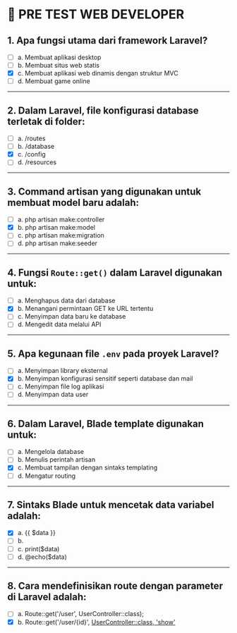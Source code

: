 # 🧭 PRE TEST WEB DEVELOPER


## 1. Apa fungsi utama dari framework Laravel?
- [ ] a. Membuat aplikasi desktop  
- [ ] b. Membuat situs web statis  
- [x] c. Membuat aplikasi web dinamis dengan struktur MVC  
- [ ] d. Membuat game online  

---

## 2. Dalam Laravel, file konfigurasi database terletak di folder:
- [ ] a. /routes  
- [ ] b. /database  
- [x] c. /config  
- [ ] d. /resources  

---

## 3. Command artisan yang digunakan untuk membuat model baru adalah:
- [ ] a. php artisan make:controller  
- [x] b. php artisan make:model  
- [ ] c. php artisan make:migration  
- [ ] d. php artisan make:seeder  

---

## 4. Fungsi `Route::get()` dalam Laravel digunakan untuk:
- [ ] a. Menghapus data dari database  
- [x] b. Menangani permintaan GET ke URL tertentu  
- [ ] c. Menyimpan data baru ke database  
- [ ] d. Mengedit data melalui API  

---

## 5. Apa kegunaan file `.env` pada proyek Laravel?
- [ ] a. Menyimpan library eksternal  
- [x] b. Menyimpan konfigurasi sensitif seperti database dan mail  
- [ ] c. Menyimpan file log aplikasi  
- [ ] d. Menyimpan data user  

---

## 6. Dalam Laravel, Blade template digunakan untuk:
- [ ] a. Mengelola database  
- [ ] b. Menulis perintah artisan  
- [x] c. Membuat tampilan dengan sintaks templating  
- [ ] d. Mengatur routing  

---

## 7. Sintaks Blade untuk mencetak data variabel adalah:
- [x] a. {{ $data }}  
- [ ] b. <?php echo $data ?>  
- [ ] c. print($data)  
- [ ] d. @echo($data)  

---

## 8. Cara mendefinisikan route dengan parameter di Laravel adalah:
- [ ] a. Route::get('/user', UserController::class);  
- [x] b. Route::get('/user/{id}', [UserController::class, 'show']()
